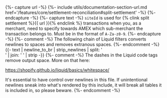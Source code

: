 {%- capture url -%}
    {%- include utils/documentation-section-url.md
        href='/features/core/settlement-reconciliation#split-settlement' -%}
{%- endcapture -%}
{%- capture text -%}
`siteId` is used for {% clink split settlement %}{{ url }}{% endclink %}
transactions when you, as a merchant, need to specify towards AMEX which
sub-merchant the transaction belongs to. Must be in the format of `A-Za-z0-9`.
{%- endcapture -%}
{%- comment -%}
The following chain of Liquid filters converts newlines to spaces and removes
extranous spaces.
{%- endcomment -%}
{{- text | newline_to_br | strip_newlines | split: '<br />' | join: ' ' | strip -}}
{%- comment -%} The dashes in the Liquid code tags remove output space.
More on that here:

<https://shopify.github.io/liquid/basics/whitespace/>

It's essential to have control over newlines in this file. If unintentional
newlines sneak into what's rendered by this include, it will break all tables
it is included in, so please beware.
{%- endcomment -%}
